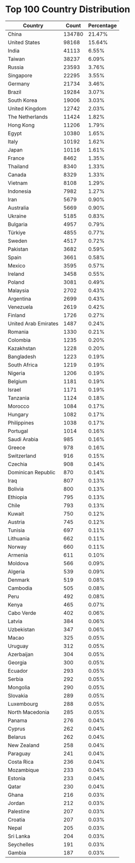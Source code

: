 # Top 100 Country Distribution
| Country | Count | Percentage |
|----|----|----|
| China | 134780 | 21.47% |
| United States | 98168 | 15.64% |
| India | 41113 | 6.55% |
| Taiwan | 38237 | 6.09% |
| Russia | 23593 | 3.76% |
| Singapore | 22295 | 3.55% |
| Germany | 21734 | 3.46% |
| Brazil | 19284 | 3.07% |
| South Korea | 19006 | 3.03% |
| United Kingdom | 12742 | 2.03% |
| The Netherlands | 11424 | 1.82% |
| Hong Kong | 11206 | 1.79% |
| Egypt | 10380 | 1.65% |
| Italy | 10192 | 1.62% |
| Japan | 10116 | 1.61% |
| France | 8462 | 1.35% |
| Thailand | 8340 | 1.33% |
| Canada | 8329 | 1.33% |
| Vietnam | 8108 | 1.29% |
| Indonesia | 7982 | 1.27% |
| Iran | 5679 | 0.90% |
| Australia | 5669 | 0.90% |
| Ukraine | 5185 | 0.83% |
| Bulgaria | 4957 | 0.79% |
| Türkiye | 4855 | 0.77% |
| Sweden | 4517 | 0.72% |
| Pakistan | 3682 | 0.59% |
| Spain | 3661 | 0.58% |
| Mexico | 3595 | 0.57% |
| Ireland | 3458 | 0.55% |
| Poland | 3081 | 0.49% |
| Malaysia | 2702 | 0.43% |
| Argentina | 2699 | 0.43% |
| Venezuela | 2619 | 0.42% |
| Finland | 1726 | 0.27% |
| United Arab Emirates | 1487 | 0.24% |
| Romania | 1330 | 0.21% |
| Colombia | 1235 | 0.20% |
| Kazakhstan | 1228 | 0.20% |
| Bangladesh | 1223 | 0.19% |
| South Africa | 1219 | 0.19% |
| Nigeria | 1206 | 0.19% |
| Belgium | 1181 | 0.19% |
| Israel | 1171 | 0.19% |
| Tanzania | 1124 | 0.18% |
| Morocco | 1084 | 0.17% |
| Hungary | 1082 | 0.17% |
| Philippines | 1038 | 0.17% |
| Portugal | 1014 | 0.16% |
| Saudi Arabia | 985 | 0.16% |
| Greece | 978 | 0.16% |
| Switzerland | 916 | 0.15% |
| Czechia | 908 | 0.14% |
| Dominican Republic | 870 | 0.14% |
| Iraq | 807 | 0.13% |
| Bolivia | 800 | 0.13% |
| Ethiopia | 795 | 0.13% |
| Chile | 793 | 0.13% |
| Kuwait | 750 | 0.12% |
| Austria | 745 | 0.12% |
| Tunisia | 697 | 0.11% |
| Lithuania | 662 | 0.11% |
| Norway | 660 | 0.11% |
| Armenia | 611 | 0.10% |
| Moldova | 566 | 0.09% |
| Algeria | 539 | 0.09% |
| Denmark | 519 | 0.08% |
| Cambodia | 505 | 0.08% |
| Peru | 492 | 0.08% |
| Kenya | 465 | 0.07% |
| Cabo Verde | 402 | 0.06% |
| Latvia | 384 | 0.06% |
| Uzbekistan | 347 | 0.06% |
| Macao | 325 | 0.05% |
| Uruguay | 312 | 0.05% |
| Azerbaijan | 304 | 0.05% |
| Georgia | 300 | 0.05% |
| Ecuador | 293 | 0.05% |
| Serbia | 292 | 0.05% |
| Mongolia | 290 | 0.05% |
| Slovakia | 289 | 0.05% |
| Luxembourg | 288 | 0.05% |
| North Macedonia | 285 | 0.05% |
| Panama | 276 | 0.04% |
| Cyprus | 262 | 0.04% |
| Belarus | 262 | 0.04% |
| New Zealand | 258 | 0.04% |
| Paraguay | 241 | 0.04% |
| Costa Rica | 236 | 0.04% |
| Mozambique | 233 | 0.04% |
| Estonia | 233 | 0.04% |
| Qatar | 230 | 0.04% |
| Ghana | 216 | 0.03% |
| Jordan | 212 | 0.03% |
| Palestine | 207 | 0.03% |
| Croatia | 207 | 0.03% |
| Nepal | 205 | 0.03% |
| Sri Lanka | 204 | 0.03% |
| Seychelles | 191 | 0.03% |
| Gambia | 187 | 0.03% |
